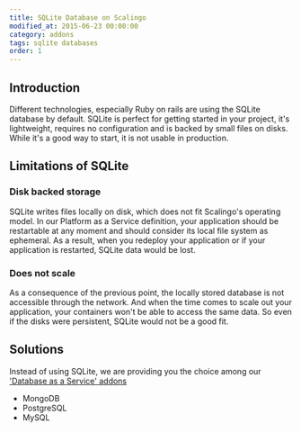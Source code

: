 ```yaml
---
title: SQLite Database on Scalingo
modified_at: 2015-06-23 00:00:00
category: addons
tags: sqlite databases
order: 1
---
```


## Introduction

Different technologies, especially Ruby on rails are using the SQLite database
by default. SQLite is perfect for getting started in your project, it's lightweight,
requires no configuration and is backed by small files on disks. While it's a good
way to start, it is not usable in production.

## Limitations of SQLite

### Disk backed storage

SQLite writes files locally on disk, which does not fit Scalingo's operating model.
In our Platform as a Service definition, your application should be restartable at any
moment and should consider its local file system as ephemeral. As a result, when you redeploy
your application or if your application is restarted, SQLite data would be lost.

### Does not scale

As a consequence of the previous point, the locally stored database is not
accessible through the network. And when the time comes to scale out your application, your
containers won't be able to access the same data. So even if the disks were persistent,
SQLite would not be a good fit.

## Solutions

Instead of using SQLite, we are providing you the choice among our ['Database as a Service' addons](https://scalingo.com/addons)

* MongoDB
* PostgreSQL
* MySQL
